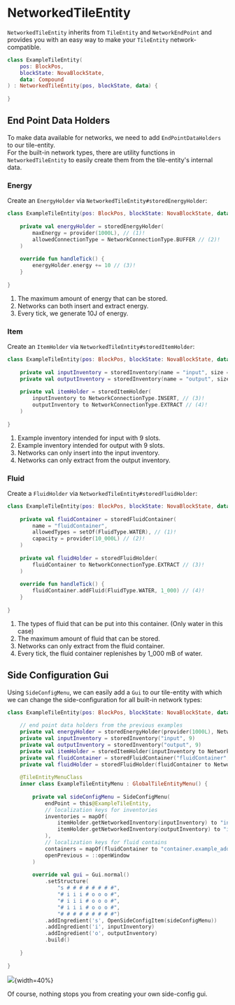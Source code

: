 # NetworkedTileEntity

`NetworkedTileEntity` inherits from `TileEntity` and `NetworkEndPoint` and provides you with an easy way
to make your `TileEntity` network-compatible.

```kotlin
class ExampleTileEntity(
    pos: BlockPos,
    blockState: NovaBlockState,
    data: Compound
) : NetworkedTileEntity(pos, blockState, data) {
    
}
```

## End Point Data Holders

To make data available for networks, we need to add `EndPointDataHolders` to our tile-entity.  
For the built-in network types, there are utility functions in `NetworkedTileEntity` to easily create them from
the tile-entity's internal data.

### Energy

Create an `EnergyHolder` via `NetworkedTileEntity#storedEnergyHolder`:

```kotlin
class ExampleTileEntity(pos: BlockPos, blockState: NovaBlockState, data: Compound) : NetworkedTileEntity(pos, blockState, data) {
    
    private val energyHolder = storedEnergyHolder(
        maxEnergy = provider(1000L), // (1)!
        allowedConnectionType = NetworkConnectionType.BUFFER // (2)!
    )
    
    override fun handleTick() {
        energyHolder.energy += 10 // (3)!
    }
    
}
```

1. The maximum amount of energy that can be stored.
2. Networks can both insert and extract energy.
3. Every tick, we generate 10J of energy.

### Item

Create an `ItemHolder` via `NetworkedTileEntity#storedItemHolder`:

```kotlin
class ExampleTileEntity(pos: BlockPos, blockState: NovaBlockState, data: Compound) : NetworkedTileEntity(pos, blockState, data) {
    
    private val inputInventory = storedInventory(name = "input", size = 9) // (1)!
    private val outputInventory = storedInventory(name = "output", size = 9) // (2)!
    
    private val itemHolder = storedItemHolder(
        inputInventory to NetworkConnectionType.INSERT, // (3)!
        outputInventory to NetworkConnectionType.EXTRACT // (4)!
    )
    
}
```

1. Example inventory intended for input with 9 slots.
2. Example inventory intended for output with 9 slots.
3. Networks can only insert into the input inventory.
4. Networks can only extract from the output inventory.

### Fluid

Create a `FluidHolder` via `NetworkedTileEntity#storedFluidHolder`:

```kotlin
class ExampleTileEntity(pos: BlockPos, blockState: NovaBlockState, data: Compound) : NetworkedTileEntity(pos, blockState, data) {
    
    private val fluidContainer = storedFluidContainer(
        name = "fluidContainer",
        allowedTypes = setOf(FluidType.WATER), // (1)!
        capacity = provider(10_000L) // (2)!
    )
    
    private val fluidHolder = storedFluidHolder(
        fluidContainer to NetworkConnectionType.EXTRACT // (3)!
    )
    
    override fun handleTick() {
        fluidContainer.addFluid(FluidType.WATER, 1_000) // (4)!
    }
    
}
```

1. The types of fluid that can be put into this container. (Only water in this case)
2. The maximum amount of fluid that can be stored.
3. Networks can only extract from the fluid container.
4. Every tick, the fluid container replenishes by 1_000 mB of water.

## Side Configuration Gui

Using `SideConfigMenu`, we can easily add a `Gui` to our tile-entity with which we can change the side-configuration
for all built-in network types:

```kotlin
class ExampleTileEntity(pos: BlockPos, blockState: NovaBlockState, data: Compound) : NetworkedTileEntity(pos, blockState, data) {
    
    // end point data holders from the previous examples
    private val energyHolder = storedEnergyHolder(provider(1000L), NetworkConnectionType.BUFFER)
    private val inputInventory = storedInventory("input", 9)
    private val outputInventory = storedInventory("output", 9)
    private val itemHolder = storedItemHolder(inputInventory to NetworkConnectionType.INSERT, outputInventory to NetworkConnectionType.EXTRACT)
    private val fluidContainer = storedFluidContainer("fluidContainer", setOf(FluidType.WATER), provider(10_000L))
    private val fluidHolder = storedFluidHolder(fluidContainer to NetworkConnectionType.EXTRACT)
    
    @TileEntityMenuClass
    inner class ExampleTileEntityMenu : GlobalTileEntityMenu() {
        
        private val sideConfigMenu = SideConfigMenu(
            endPoint = this@ExampleTileEntity,
            // localization keys for inventories
            inventories = mapOf(
                itemHolder.getNetworkedInventory(inputInventory) to "inventory.example_addon.input",
                itemHolder.getNetworkedInventory(outputInventory) to "inventory.example_addon.output"
            ),
            // localization keys for fluid contains
            containers = mapOf(fluidContainer to "container.example_addon.fluid_tank"),
            openPrevious = ::openWindow
        )
        
        override val gui = Gui.normal()
            .setStructure(
                "s # # # # # # # #",
                "# i i i # o o o #",
                "# i i i # o o o #",
                "# i i i # o o o #",
                "# # # # # # # # #")
            .addIngredient('s', OpenSideConfigItem(sideConfigMenu))
            .addIngredient('i', inputInventory)
            .addIngredient('o', outputInventory)
            .build()
    
    }
    
}
```

![](https://i.imgur.com/WrTEssR.png){width=40%}

Of course, nothing stops you from creating your own side-config gui.
